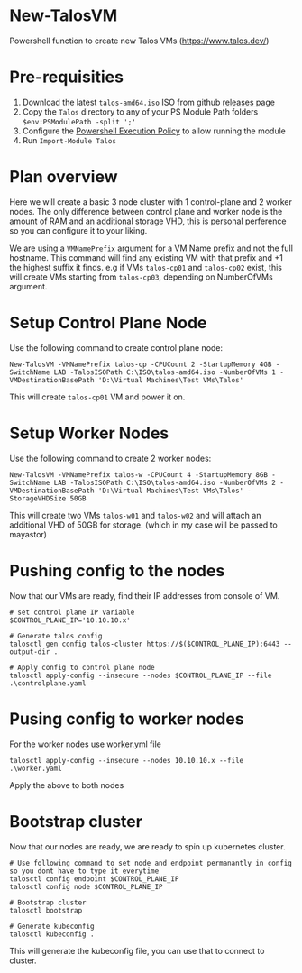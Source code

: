 # New-TalosVM
Powershell function to create new Talos VMs (https://www.talos.dev/) 

# Pre-requisities 
1. Download the latest `talos-amd64.iso` ISO from github [releases page](https://github.com/talos-systems/talos/releases)
2. Copy the `Talos` directory to any of your PS Module Path folders `$env:PSModulePath -split ';'`
3. Configure the [Powershell Execution Policy](https://docs.microsoft.com/en-us/powershell/module/microsoft.powershell.core/about/about_execution_policies) to allow running the module
4. Run `Import-Module Talos`

# Plan overview
Here we will create a basic 3 node cluster with 1 control-plane and 2 worker nodes. The only difference between control plane and worker node is the amount of RAM and an additional storage VHD, this is personal perference so you can configure it to your liking.

We are using a `VMNamePrefix` argument for a VM Name prefix and not the full hostname. This command will find any existing VM with that prefix and +1 the highest suffix it finds. e.g if VMs `talos-cp01` and `talos-cp02` exist, this will create VMs starting from `talos-cp03`, depending on NumberOfVMs argument.

# Setup Control Plane Node
Use the following command to create control plane node:

```
New-TalosVM -VMNamePrefix talos-cp -CPUCount 2 -StartupMemory 4GB -SwitchName LAB -TalosISOPath C:\ISO\talos-amd64.iso -NumberOfVMs 1 -VMDestinationBasePath 'D:\Virtual Machines\Test VMs\Talos'
```
This will create `talos-cp01` VM and power it on.

# Setup Worker Nodes
Use the following command to create 2 worker nodes:
```
New-TalosVM -VMNamePrefix talos-w -CPUCount 4 -StartupMemory 8GB -SwitchName LAB -TalosISOPath C:\ISO\talos-amd64.iso -NumberOfVMs 2 -VMDestinationBasePath 'D:\Virtual Machines\Test VMs\Talos' -StorageVHDSize 50GB
```
This will create two VMs `talos-w01` and `talos-w02` and will attach an additional VHD of 50GB for storage. (which in my case will be passed to mayastor)

# Pushing config to the nodes
Now that our VMs are ready, find their IP addresses from console of VM.
```
# set control plane IP variable
$CONTROL_PLANE_IP='10.10.10.x'

# Generate talos config
talosctl gen config talos-cluster https://$($CONTROL_PLANE_IP):6443 --output-dir .

# Apply config to control plane node
talosctl apply-config --insecure --nodes $CONTROL_PLANE_IP --file .\controlplane.yaml
```

# Pusing config to worker nodes
For the worker nodes use worker.yml file
```
talosctl apply-config --insecure --nodes 10.10.10.x --file .\worker.yaml
```
Apply the above to both nodes

# Bootstrap cluster
Now that our nodes are ready, we are ready to spin up kubernetes cluster.
```
# Use following command to set node and endpoint permanantly in config so you dont have to type it everytime
talosctl config endpoint $CONTROL_PLANE_IP
talosctl config node $CONTROL_PLANE_IP

# Bootstrap cluster
talosctl bootstrap

# Generate kubeconfig
talosctl kubeconfig .
```

This will generate the kubeconfig file, you can use that to connect to cluster.









